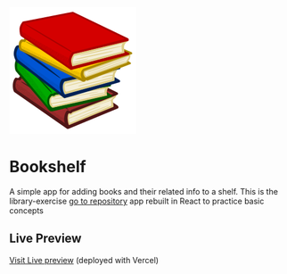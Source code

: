 ![Bookshelf logo, from Pixabay.com](./public/bookshelf_icon.svg)
# Bookshelf

A simple app for adding books and their related info to a shelf. This is the library-exercise [go to repository](https://github.com/Diaa-E/library-exercise) app rebuilt in React to practice basic concepts

## Live Preview

[Visit Live preview](https://bookshelf-beige-zeta.vercel.app/) (deployed with Vercel)
